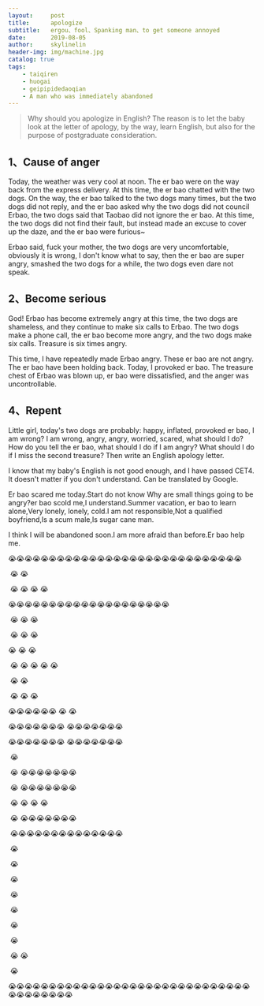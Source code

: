 ```yaml
---
layout:     post
title:      apologize
subtitle:   ergou、fool、Spanking man、to get someone annoyed 
date:       2019-08-05
author:     skylinelin
header-img: img/machine.jpg
catalog: true
tags:
    - taiqiren
    - huogai
    - geipipidedaoqian
    - A man who was immediately abandoned
---
```


> Why should you apologize in English? The reason is to let the baby look at the letter of apology, by the way, learn English, but also for the purpose of postgraduate consideration.

## 1、Cause of anger

Today, the weather was very cool at noon. The er bao were on the way back from the express delivery. At this time, the er bao chatted with the two dogs. On the way, the er bao talked to the two dogs many times, but the two dogs did not reply, and the er bao asked why the two dogs did not council Erbao, the two dogs said that Taobao did not ignore the er bao. At this time, the two dogs did not find their fault, but instead made an excuse to cover up the daze, and the er bao were furious~

Erbao said, fuck your mother, the two dogs are very uncomfortable, obviously it is wrong, I don't know what to say, then the er bao are super angry, smashed the two dogs for a while, the two dogs even dare not speak.



## 2、Become serious

God! Erbao has become extremely angry at this time, the two dogs are shameless, and they continue to make six calls to Erbao. The two dogs make a phone call, the er bao become more angry, and the two dogs make six calls. Treasure is six times angry.

This time, I have repeatedly made Erbao angry. These er bao are not angry. The er bao have been holding back. Today, I provoked er bao. The treasure chest of Erbao was blown up, er bao were dissatisfied, and the anger was uncontrollable.

## 4、Repent

Little girl, today's two dogs are probably: happy, inflated, provoked er bao, I am wrong? I am wrong, angry, angry, worried, scared, what should I do? How do you tell the er bao, what should I do if I am angry? What should I do if I miss the second treasure? Then write an English apology letter.

I know that my baby's English is not good enough, and I have passed CET4. It doesn't matter if you don't understand. Can be translated by Google.

Er bao scared me today.Start do not know Why are small things going to be angry?er bao scold me,I understand.Summer vacation, er bao to learn alone,Very lonely, lonely, cold.I am not responsible,Not a qualified boyfriend,Is a scum male,Is sugar cane man.

I think I will be abandoned soon.I am more afraid than before.Er bao help me.

😭😭😭😭😭😭😭😭😭😭😭😭😭😭😭😭😭😭😭😭😭😭😭😭😭😭😭😭😭

​               😭                                       😭

​        😭    😭                                      😭                  😭

😭😭😭😭😭😭😭😭😭😭😭😭😭😭😭😭😭😭😭😭

​                 😭           😭                        😭

​                 😭                                           😭          😭

   😭         😭                                            😭

​    😭        😭                                😭           😭          😭

​                 😭                                                  😭



​     😭                                              😭        😭

   😭😭😭😭😭😭                       😭        😭

😭😭😭😭😭😭😭               😭😭😭😭😭😭😭

😭😭😭😭😭😭😭              😭😭😭😭😭😭😭

​               😭

​               😭                             😭😭😭😭😭😭😭

​               😭                              😭😭😭😭😭😭😭 

​               😭       😭                  😭                        😭

​               😭                              😭😭😭😭😭😭😭







​            😭😭😭😭😭😭😭😭😭😭😭😭😭😭

​                                                                       😭

​                                                                  😭

​                                                            😭

​                                                            😭

​                                                            😭

​                                                            😭

​                                                            😭

​                                          😭             😭

​                                                            😭

😭😭😭😭😭😭😭😭😭😭😭😭😭😭😭😭😭😭😭😭😭😭😭😭😭😭😭😭😭😭😭😭😭😭😭😭😭😭